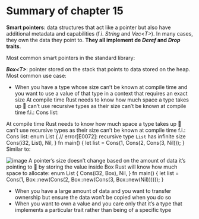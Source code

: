 # Summary of chapter 15
**Smart pointers**: data structures that act like a pointer but also have additional metadata and capabilities (f.i. _String_ and _Vec\<T\>_). In many cases, they own the data they point to. **They all implement de _Deref_ and _Drop_ traits**.

Most common smart pointers in the standard library:

**_Box\<T\>_**: pointer stored on the stack that points to data stored on the heap. Most common use case:
-	When you have a type whose size can’t be known at compile time and you want to use a value of that type in a context that requires an exact size
  At compile time Rust needs to know how much space a type takes up  can’t use recursive types as their size can’t be known at compile time f.i.: Cons list: 

At compile time Rust needs to know how much space a type takes up  can’t use recursive types as their size can’t be known at compile time f.i.: Cons list: 
enum List {    // error[E0072]: recursive type `List` has infinite size
    Cons(i32, List),
    Nil,
}
fn main() {
    let list = Cons(1, Cons(2, Cons(3, Nil)));
}
           Similar to: 



![image](https://user-images.githubusercontent.com/61462365/229295790-50f97a8d-c2cf-4770-8e67-7c18c2f0712d.png)
A pointer’s size doesn’t change based on the amount of data it’s pointing to  by storing the value inside Box<T> Rust will know how much space to allocate:
enum List {
    Cons(i32, Box<List>),
    Nil,
}
fn main() {
    let list = Cons(1, Box::new(Cons(2, Box::new(Cons(3, Box::new(Nil))))));
}

-	When you have a large amount of data and you want to transfer ownership but ensure the data won’t be copied when you do so
-	When you want to own a value and you care only that it’s a type that implements a particular trait rather than being of a specific type
